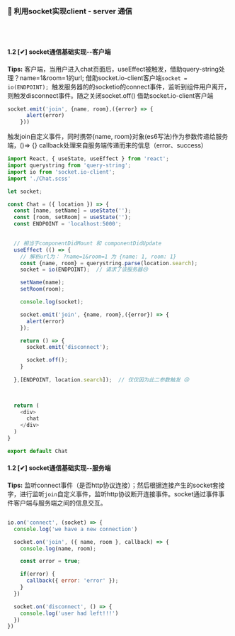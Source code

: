 ### 👀 利用socket实现client - server 通信 
<br > <br >

#### 1.2 [✔] socket通信基础实现--客户端
**Tips:** 客户端，当用户进入chat页面后，useEffect被触发，借助query-string处理？name=1&room=1的url;
借助socket.io-client客户端`socket = io(ENDPOINT); `触发服务器的的socketio的connect事件，监听到组件用户离开，则触发disconnect事件。随之关闭socket.off()
借助socket.io-client客户端
```javascript
socket.emit('join', {name, room},({error} => {
      alert(error)
    }))
```
触发join自定义事件，同时携带{name, room}对象(es6写法)作为参数传递给服务端，()=> {} callback处理来自服务端传递而来的信息（error、success）

```JavaScript
import React, { useState, useEffect } from 'react';
import querystring from 'query-string';
import io from 'socket.io-client';
import './Chat.scss'

let socket;

const Chat = ({ location }) => {
  const [name, setName] = useState('');
  const [room, setRoom] = useState('');
  const ENDPOINT = 'localhost:5000';
  

  // 相当于componentDidMount 和 componentDidUpdate 
  useEffect (() => {
    // 解析url为： ?name=1&room=1 为 {name: 1, room: 1}
    const {name, room} = querystring.parse(location.search);
    socket = io(ENDPOINT);  // 请求了该服务器😢

    setName(name);
    setRoom(room);

    console.log(socket);

    socket.emit('join', {name, room},({error}) => {
      alert(error)
    });

    return () => {
      socket.emit('disconnect');

      socket.off();
    }
    
  },[ENDPOINT, location.search]);  // 仅仅因为此二参数触发 😢


  
  return (
    <div>
      chat
    </div>
  )
}

export default Chat

```
#### 1.2 [✔] socket通信基础实现--服务端
**Tips:** 监听connect事件（是否http协议连接）；然后根据连接产生的socket套接字，进行监听`join`自定义事件，监听http协议断开连接事件。socket通过事件事件客户端与服务端之间的信息交互。
```javascript

io.on('connect', (socket) => {
  console.log('we have a new connection')

  socket.on('join', ({ name, room }, callback) => {
    console.log(name, room);

    const error = true; 

    if(error) {
      callback({ error: 'error' });
    }
  })

  socket.on('disconnect', () => {
    console.log('user had left!!!')
  })
})
```